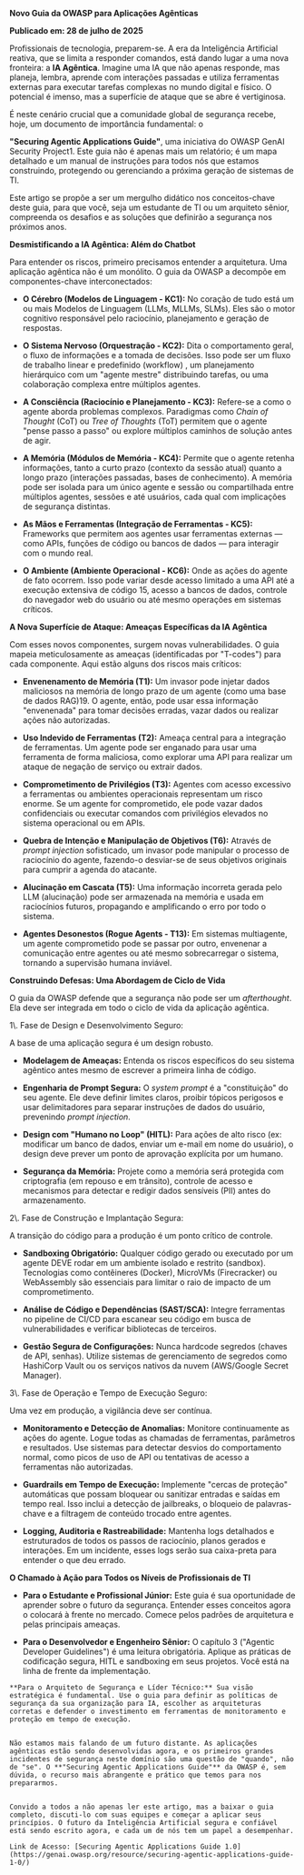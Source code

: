 **Novo Guia da OWASP para Aplicações Agênticas**


**Publicado em: 28 de julho de 2025**



Profissionais de tecnologia, preparem-se. A era da Inteligência Artificial reativa, que se limita a responder comandos, está dando lugar a uma nova fronteira: a **IA Agêntica**. Imagine uma IA que não apenas responde, mas planeja, lembra, aprende com interações passadas e utiliza ferramentas externas para executar tarefas complexas no mundo digital e físico. O potencial é imenso, mas a superfície de ataque que se abre é vertiginosa.



É neste cenário crucial que a comunidade global de segurança recebe, hoje, um documento de importância fundamental: o



**\"Securing Agentic Applications Guide\"**, uma iniciativa do OWASP GenAI Security Project1. Este guia não é apenas mais um relatório; é um mapa detalhado e um manual de instruções para todos nós que estamos construindo, protegendo ou gerenciando a próxima geração de sistemas de TI.




Este artigo se propõe a ser um mergulho didático nos conceitos-chave deste guia, para que você, seja um estudante de TI ou um arquiteto sênior, compreenda os desafios e as soluções que definirão a segurança nos próximos anos.


**Desmistificando a IA Agêntica: Além do Chatbot**


Para entender os riscos, primeiro precisamos entender a arquitetura. Uma aplicação agêntica não é um monólito. O guia da OWASP a decompõe em componentes-chave interconectados:


*   **O Cérebro (Modelos de Linguagem - KC1):** No coração de tudo está um ou mais Modelos de Linguagem (LLMs, MLLMs, SLMs). Eles são o motor cognitivo responsável pelo raciocínio, planejamento e geração de respostas.


*   **O Sistema Nervoso (Orquestração - KC2):** Dita o comportamento geral, o fluxo de informações e a tomada de decisões. Isso pode ser um fluxo de trabalho linear e predefinido (workflow) , um planejamento hierárquico com um "agente mestre" distribuindo tarefas, ou uma colaboração complexa entre múltiplos agentes.


*   **A Consciência (Raciocínio e Planejamento - KC3):** Refere-se a como o agente aborda problemas complexos. Paradigmas como
    *Chain of Thought* (CoT) ou
    *Tree of Thoughts* (ToT) permitem que o agente "pense passo a passo" ou explore múltiplos caminhos de solução antes de agir.


*   **A Memória (Módulos de Memória - KC4):** Permite que o agente retenha informações, tanto a curto prazo (contexto da sessão atual) quanto a longo prazo (interações passadas, bases de conhecimento). A memória pode ser isolada para um único agente e sessão ou compartilhada entre múltiplos agentes, sessões e até usuários, cada qual com implicações de segurança distintas.


*   **As Mãos e Ferramentas (Integração de Ferramentas - KC5):** Frameworks que permitem aos agentes usar ferramentas externas — como APIs, funções de código ou bancos de dados — para interagir com o mundo real.


*   **O Ambiente (Ambiente Operacional - KC6):** Onde as ações do agente de fato ocorrem. Isso pode variar desde acesso limitado a uma API até a execução extensiva de código 15, acesso a bancos de dados, controle do navegador web do usuário ou até mesmo operações em sistemas críticos.



**A Nova Superfície de Ataque: Ameaças Específicas da IA Agêntica**


Com esses novos componentes, surgem novas vulnerabilidades. O guia mapeia meticulosamente as ameaças (identificadas por "T-codes") para cada componente. Aqui estão alguns dos riscos mais críticos:


*   **Envenenamento de Memória (T1):** Um invasor pode injetar dados maliciosos na memória de longo prazo de um agente (como uma base de dados RAG)19. O agente, então, pode usar essa informação "envenenada" para tomar decisões erradas, vazar dados ou realizar ações não autorizadas.


*   **Uso Indevido de Ferramentas (T2):** Ameaça central para a integração de ferramentas. Um agente pode ser enganado para usar uma ferramenta de forma maliciosa, como explorar uma API para realizar um ataque de negação de serviço ou extrair dados.


*   **Comprometimento de Privilégios (T3):** Agentes com acesso excessivo a ferramentas ou ambientes operacionais representam um risco enorme. Se um agente for comprometido, ele pode vazar dados confidenciais ou executar comandos com privilégios elevados no sistema operacional ou em APIs.


*   **Quebra de Intenção e Manipulação de Objetivos (T6):** Através de *prompt injection* sofisticado, um invasor pode manipular o processo de raciocínio do agente, fazendo-o desviar-se de seus objetivos originais para cumprir a agenda do atacante.


*   **Alucinação em Cascata (T5):** Uma informação incorreta gerada pelo LLM (alucinação) pode ser armazenada na memória e usada em raciocínios futuros, propagando e amplificando o erro por todo o sistema.


*   **Agentes Desonestos (Rogue Agents - T13):** Em sistemas multiagente, um agente comprometido pode se passar por outro, envenenar a comunicação entre agentes ou até mesmo sobrecarregar o sistema, tornando a supervisão humana inviável.



**Construindo Defesas: Uma Abordagem de Ciclo de Vida**


O guia da OWASP defende que a segurança não pode ser um *afterthought*. Ela deve ser integrada em todo o ciclo de vida da aplicação agêntica.



1\\. Fase de Design e Desenvolvimento Seguro:





A base de uma aplicação segura é um design robusto.


*   **Modelagem de Ameaças:** Entenda os riscos específicos do seu sistema agêntico antes mesmo de escrever a primeira linha de código.


*   **Engenharia de Prompt Segura:** O *system prompt* é a "constituição" do seu agente. Ele deve definir limites claros, proibir tópicos perigosos e usar delimitadores para separar instruções de dados do usuário, prevenindo
    *prompt injection*.


*   **Design com "Humano no Loop" (HITL):** Para ações de alto risco (ex: modificar um banco de dados, enviar um e-mail em nome do usuário), o design deve prever um ponto de aprovação explícita por um humano.


*   **Segurança da Memória:** Projete como a memória será protegida com criptografia (em repouso e em trânsito), controle de acesso e mecanismos para detectar e redigir dados sensíveis (PII) antes do armazenamento.




2\\. Fase de Construção e Implantação Segura:





A transição do código para a produção é um ponto crítico de controle.


*   **Sandboxing Obrigatório:** Qualquer código gerado ou executado por um agente DEVE rodar em um ambiente isolado e restrito (sandbox). Tecnologias como contêineres (Docker), MicroVMs (Firecracker) ou WebAssembly são essenciais para limitar o raio de impacto de um comprometimento.


*   **Análise de Código e Dependências (SAST/SCA):** Integre ferramentas no pipeline de CI/CD para escanear seu código em busca de vulnerabilidades e verificar bibliotecas de terceiros.


*   **Gestão Segura de Configurações:** Nunca hardcode segredos (chaves de API, senhas). Utilize sistemas de gerenciamento de segredos como HashiCorp Vault ou os serviços nativos da nuvem (AWS/Google Secret Manager).




3\\. Fase de Operação e Tempo de Execução Seguro:





Uma vez em produção, a vigilância deve ser contínua.


*   **Monitoramento e Detecção de Anomalias:** Monitore continuamente as ações do agente. Logue todas as chamadas de ferramentas, parâmetros e resultados. Use sistemas para detectar desvios do comportamento normal, como picos de uso de API ou tentativas de acesso a ferramentas não autorizadas.


*   **Guardrails em Tempo de Execução:** Implemente "cercas de proteção" automáticas que possam bloquear ou sanitizar entradas e saídas em tempo real. Isso inclui a detecção de jailbreaks, o bloqueio de palavras-chave e a filtragem de conteúdo trocado entre agentes.


*   **Logging, Auditoria e Rastreabilidade:** Mantenha logs detalhados e estruturados de todos os passos de raciocínio, planos gerados e interações. Em um incidente, esses logs serão sua caixa-preta para entender o que deu errado.


**O Chamado à Ação para Todos os Níveis de Profissionais de TI**


*   **Para o Estudante e Profissional Júnior:** Este guia é sua oportunidade de aprender sobre o futuro da segurança. Entender esses conceitos agora o colocará à frente no mercado. Comece pelos padrões de arquitetura e pelas principais ameaças.

*   **Para o Desenvolvedor e Engenheiro Sênior:** O capítulo 3 ("Agentic Developer Guidelines") é uma leitura obrigatória. Aplique as práticas de codificação segura, HITL e sandboxing em seus projetos. Você está na linha de frente da implementação.


``` 
**Para o Arquiteto de Segurança e Líder Técnico:** Sua visão estratégica é fundamental. Use o guia para definir as políticas de segurança da sua organização para IA, escolher as arquiteturas corretas e defender o investimento em ferramentas de monitoramento e proteção em tempo de execução.


Não estamos mais falando de um futuro distante. As aplicações agênticas estão sendo desenvolvidas agora, e os primeiros grandes incidentes de segurança neste domínio são uma questão de "quando", não de "se". O **"Securing Agentic Applications Guide"** da OWASP é, sem dúvida, o recurso mais abrangente e prático que temos para nos prepararmos.


Convido a todos a não apenas ler este artigo, mas a baixar o guia completo, discuti-lo com suas equipes e começar a aplicar seus princípios. O futuro da Inteligência Artificial segura e confiável está sendo escrito agora, e cada um de nós tem um papel a desempenhar.

Link de Acesso: [Securing Agentic Applications Guide 1.0](https://genai.owasp.org/resource/securing-agentic-applications-guide-1-0/)

